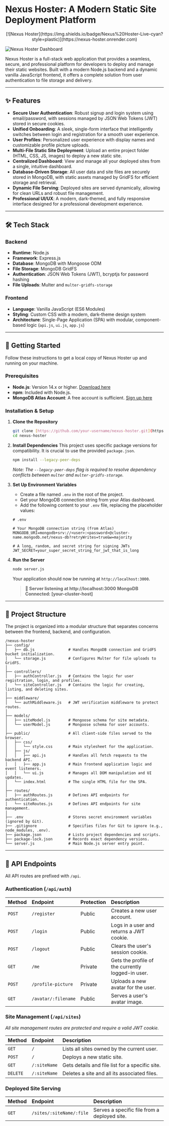 # Nexus Hoster: A Modern Static Site Deployment Platform

<p align="center">
    <a>[![Nexus Hoster](https://img.shields.io/badge/Nexus%20Hoster-Live-cyan?style=plastic)](https://nexus-hoster.onrender.com)</a>
</p>

![Nexus Hoster Dashboard](https://placehold.co/1200x630/0a1929/00ffff?text=Nexus%20Hoster)

Nexus Hoster is a full-stack web application that provides a seamless, secure, and professional platform for developers to deploy and manage their static websites. Built with a modern Node.js backend and a dynamic vanilla JavaScript frontend, it offers a complete solution from user authentication to file storage and delivery.

---

## ✨ Features

* **Secure User Authentication**: Robust signup and login system using email/password, with sessions managed by JSON Web Tokens (JWT) stored in secure cookies.
* **Unified Onboarding**: A sleek, single-form interface that intelligently switches between login and registration for a smooth user experience.
* **User Profiles**: Personalized user experience with display names and customizable profile picture uploads.
* **Multi-File Static Site Deployment**: Upload an entire project folder (HTML, CSS, JS, images) to deploy a new static site.
* **Centralized Dashboard**: View and manage all your deployed sites from a single, intuitive dashboard.
* **Database-Driven Storage**: All user data and site files are securely stored in MongoDB, with static assets managed by GridFS for efficient storage and retrieval.
* **Dynamic File Serving**: Deployed sites are served dynamically, allowing for clean URLs and robust file management.
* **Professional UI/UX**: A modern, dark-themed, and fully responsive interface designed for a professional development experience.

---

## 🛠️ Tech Stack

### Backend
* **Runtime**: Node.js
* **Framework**: Express.js
* **Database**: MongoDB with Mongoose ODM
* **File Storage**: MongoDB GridFS
* **Authentication**: JSON Web Tokens (JWT), bcryptjs for password hashing
* **File Uploads**: Multer and `multer-gridfs-storage`

### Frontend
* **Language**: Vanilla JavaScript (ES6 Modules)
* **Styling**: Custom CSS with a modern, dark-theme design system
* **Architecture**: Single-Page Application (SPA) with modular, component-based logic (`api.js`, `ui.js`, `app.js`)

---

## 🚀 Getting Started

Follow these instructions to get a local copy of Nexus Hoster up and running on your machine.

### Prerequisites

* **Node.js**: Version 14.x or higher. [Download here](https://nodejs.org/)
* **npm**: Included with Node.js.
* **MongoDB Atlas Account**: A free account is sufficient. [Sign up here](https://www.mongodb.com/cloud/atlas/register)

### Installation & Setup

1.  **Clone the Repository**
    ```bash
    git clone [https://github.com/your-username/nexus-hoster.git](https://github.com/your-username/nexus-hoster.git)
    cd nexus-hoster
    ```

2.  **Install Dependencies**
    This project uses specific package versions for compatibility. It is crucial to use the provided `package.json`.
    ```bash
    npm install --legacy-peer-deps
    ```
    *Note: The `--legacy-peer-deps` flag is required to resolve dependency conflicts between `multer` and `multer-gridfs-storage`.*

3.  **Set Up Environment Variables**
    * Create a file named `.env` in the root of the project.
    * Get your MongoDB connection string from your Atlas dashboard.
    * Add the following content to your `.env` file, replacing the placeholder values:

    ```env
    # .env

    # Your MongoDB connection string (from Atlas)
    MONGODB_URI=mongodb+srv://<user>:<password>@cluster-name.mongodb.net/nexus-db?retryWrites=true&w=majority

    # A long, random, and secret string for signing JWTs
    JWT_SECRET=your_super_secret_string_for_jwt_that_is_long
    ```

4.  **Run the Server**
    ```bash
    node server.js
    ```
    Your application should now be running at `http://localhost:3000`.

    > **🚀 Server listening at http://localhost:3000**
    > **MongoDB Connected: [your-cluster-host]**

---

## 📁 Project Structure

The project is organized into a modular structure that separates concerns between the frontend, backend, and configuration.

```
/nexus-hoster
├── config/
│   ├── db.js               # Handles MongoDB connection and GridFS bucket initialization.
│   └── storage.js          # Configures Multer for file uploads to GridFS.
│
├── controllers/
│   ├── authController.js   # Contains the logic for user registration, login, and profiles.
│   └── siteController.js   # Contains the logic for creating, listing, and deleting sites.
│
├── middleware/
│   └── authMiddleware.js   # JWT verification middleware to protect routes.
│
├── models/
│   ├── siteModel.js        # Mongoose schema for site metadata.
│   └── userModel.js        # Mongoose schema for user accounts.
│
├── public/                 # All client-side files served to the browser.
│   ├── css/
│   │   └── style.css       # Main stylesheet for the application.
│   ├── js/
│   │   ├── api.js          # Handles all fetch requests to the backend API.
│   │   ├── app.js          # Main frontend application logic and event listeners.
│   │   └── ui.js           # Manages all DOM manipulation and UI updates.
│   └── index.html          # The single HTML file for the SPA.
│
├── routes/
│   ├── authRoutes.js       # Defines API endpoints for authentication.
│   └── siteRoutes.js       # Defines API endpoints for site management.
│
├── .env                    # Stores secret environment variables (ignored by Git).
├── .gitignore              # Specifies files for Git to ignore (e.g., node_modules, .env).
├── package.json            # Lists project dependencies and scripts.
├── package-lock.json       # Records exact dependency versions.
└── server.js               # Main Node.js server entry point.
```

---

## 🔐 API Endpoints

All API routes are prefixed with `/api`.

### Authentication (`/api/auth`)

| Method | Endpoint                 | Protection | Description                               |
| :----- | :----------------------- | :--------- | :---------------------------------------- |
| `POST` | `/register`              | Public     | Creates a new user account.               |
| `POST` | `/login`                 | Public     | Logs in a user and returns a JWT cookie.  |
| `POST` | `/logout`                | Public     | Clears the user's session cookie.         |
| `GET`  | `/me`                    | Private    | Gets the profile of the currently logged-in user. |
| `POST` | `/profile-picture`       | Private    | Uploads a new avatar for the user.        |
| `GET`  | `/avatar/:filename`      | Public     | Serves a user's avatar image.             |

### Site Management (`/api/sites`)

*All site management routes are protected and require a valid JWT cookie.*

| Method   | Endpoint         | Description                               |
| :------- | :--------------- | :---------------------------------------- |
| `GET`    | `/`              | Lists all sites owned by the current user. |
| `POST`   | `/`              | Deploys a new static site.                |
| `GET`    | `/:siteName`     | Gets details and file list for a specific site. |
| `DELETE` | `/:siteName`     | Deletes a site and all its associated files. |

### Deployed Site Serving

| Method | Endpoint                 | Description                         |
| :----- | :----------------------- | :---------------------------------- |
| `GET`  | `/sites/:siteName/:file` | Serves a specific file from a deployed site. |


